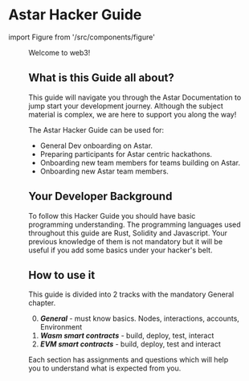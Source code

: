 # Astar Hacker Guide

import Figure from '/src/components/figure'

<Figure src={require('/docs/build/img/gradient8.jpg').default } width="100%" />

Welcome to web3!

## What is this Guide all about?
This guide will navigate you through the Astar Documentation to jump start your development journey. Although the subject material is complex, we are here to support you along the way! 

The Astar Hacker Guide can be used for:
* General Dev onboarding on Astar.
* Preparing participants for Astar centric hackathons.
* Onboarding new team members for teams building on Astar.
* Onboarding new Astar team members.


## Your Developer Background
To follow this Hacker Guide you should have basic programming understanding. The programming languages used throughout this guide are Rust, Solidity and Javascript. Your previous knowledge of them is not mandatory but it will be useful if you add some basics under your hacker's belt.

## How to use it
This guide is divided into 2 tracks with the mandatory General chapter.

0. ***General*** - must know basics. Nodes, interactions, accounts, Environment
1. ***Wasm smart contracts*** - build, deploy, test, interact
2. ***EVM smart contracts*** - build, deploy, test and interact

Each section has assignments and questions which will help you to understand what is expected from you.
